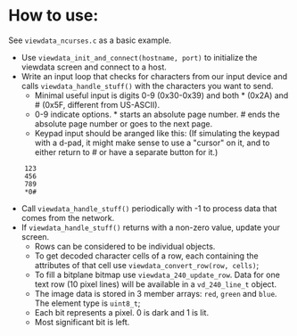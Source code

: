 # How to use:

See `viewdata_ncurses.c` as a basic example.

- Use `viewdata_init_and_connect(hostname, port)` to initialize the viewdata screen and connect to a host.
- Write an input loop that checks for characters from our input device and calls `viewdata_handle_stuff()` with the characters you want to send.
  - Minimal useful input is digits 0-9 (0x30-0x39) and both * (0x2A) and # (0x5F, different from US-ASCII).
  - 0-9 indicate options. * starts an absolute page number. # ends the absolute page number or goes to the next page.
  - Keypad input should be aranged like this: (If simulating the keypad with a d-pad, it might make sense to use a "cursor" on it, and to either return to # or have a separate button for it.)
```
	123
	456
	789
	*0#
```
  - Call `viewdata_handle_stuff()` periodically with -1 to process data that comes from the network.
- If `viewdata_handle_stuff()` returns with a non-zero value, update your screen.
  - Rows can be considered to be individual objects.
  - To get decoded character cells of a row, each containing the attributes of that cell use `viewdata_convert_row(row, cells)`;
  - To fill a bitplane bitmap use `viewdata_240_update_row`. Data for one text row (10 pixel lines) will be available in a `vd_240_line_t` object. 
  - The image data is stored in 3 member arrays: `red`, `green` and `blue`. The element type is `uint8_t`;
  - Each bit represents a pixel. 0 is dark and 1 is lit.
  - Most significant bit is left.
